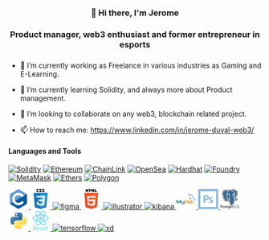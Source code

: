 ### 
<h3 align = "center"> 👋 Hi there, I'm Jerome </h3>

<h3 align = "center" > Product manager, web3 enthusiast and former entrepreneur in esports </h3>


### 

- 🔭 I’m currently working as Freelance in various industries as Gaming and E-Learning. 
  
- 🌱 I’m currently learning Solidity, and always more about Product management.
  
- 🤝 I’m looking to collaborate on any web3, blockchain related project.
  
- 📫 How to reach me: https://www.linkedin.com/in/jerome-duval-web3/

<h4 align="left">Languages and Tools</h4>

<p dir="auto">
    <a href="#"><img alt="Solidity" src="https://camo.githubusercontent.com/361e8566c9a2d441b8a439008d4d02eab36a14df39a5fbcf45b72f92478576c6/68747470733a2f2f696d672e736869656c64732e696f2f62616467652f536f6c69646974792d2532333336333633362e7376673f7374796c653d666c6174266c6f676f3d736f6c6964697479266c6f676f436f6c6f723d7768697465" data-canonical-src="https://img.shields.io/badge/Solidity-%23363636.svg?style=flat&amp;logo=solidity&amp;logoColor=white" style="max-width: 100%;"></a>
    <a href="#"><img alt="Ethereum" src="https://camo.githubusercontent.com/5e877cdf0864940ca518099cd41c54267a1a2ea6f51c440e8d2523003b3c7a54/68747470733a2f2f696d672e736869656c64732e696f2f62616467652f457468657265756d2d3343334333443f7374796c653d666c6174266c6f676f3d457468657265756d266c6f676f436f6c6f723d7768697465" data-canonical-src="https://img.shields.io/badge/Ethereum-3C3C3D?style=flat&amp;logo=Ethereum&amp;logoColor=white" style="max-width: 100%;"></a>
    <a href="#"><img alt="ChainLink" src="https://camo.githubusercontent.com/6223e0db46d29666d7564730eb9ca1739855741ccf9f1451996ef5c8d6c7d9f0/68747470733a2f2f696d672e736869656c64732e696f2f62616467652f436861696e6c696e6b2d3337354244323f7374796c653d666c6174266c6f676f3d436861696e6c696e6b266c6f676f436f6c6f723d7768697465" data-canonical-src="https://img.shields.io/badge/Chainlink-375BD2?style=flat&amp;logo=Chainlink&amp;logoColor=white" style="max-width: 100%;"></a>
    <a href="#"><img alt="OpenSea" src="https://camo.githubusercontent.com/a403e214937df98cfc6a79445ba823fd2c13f148b1115848c418aaf44de42e6f/68747470733a2f2f696d672e736869656c64732e696f2f62616467652f4f70656e5365612d2532333230383145322e7376673f7374796c653d666c6174266c6f676f3d6f70656e736561266c6f676f436f6c6f723d7768697465" data-canonical-src="https://img.shields.io/badge/OpenSea-%232081E2.svg?style=flat&amp;logo=opensea&amp;logoColor=white" style="max-width: 100%;"></a>
    <a href="https://hardhat.org/" rel="nofollow"><img src="https://raw.githubusercontent.com/danielcranney/readme-generator/main/public/icons/skills/hardhat-colored.svg" width="36" height="36" alt="Hardhat" style="max-width: 100%;"></a>
    <a href="https://book.getfoundry.sh/" rel="nofollow"><img src="https://camo.githubusercontent.com/09cf2c2e03b95db0767da3b37183b5b195c9751a914cb8ac0861aef0db84d4a8/68747470733a2f2f6173736574732d676c6f62616c2e776562736974652d66696c65732e636f6d2f3633363465363536353661623130376534363533323564322f3633376165643637353134333862353864663466323364625f76734f48536e4643574664374634464b44335779715673354f4c3162626e6d2d4f59493748786a454e43382e706e67" width="36" height="36" alt="Foundry" data-canonical-src="https://assets-global.website-files.com/6364e65656ab107e465325d2/637aed6751438b58df4f23db_vsOHSnFCWFd7F4FKD3WyqVs5OL1bbnm-OYI7HxjENC8.png" style="max-width: 100%;"></a>
    <a href="https://metamask.io/" rel="nofollow"><img src="https://raw.githubusercontent.com/danielcranney/readme-generator/main/public/icons/skills/metamask-colored.svg" width="36" height="36" alt="MetaMask" style="max-width: 100%;"></a>
    <a href="https://ethers.io" rel="nofollow"><img src="https://raw.githubusercontent.com/danielcranney/readme-generator/main/public/icons/skills/ethers-colored.svg" width="36" height="36" alt="Ethers" style="max-width: 100%;"></a>
    <a href="https://polygon.technology/" rel="nofollow"><img src="https://raw.githubusercontent.com/danielcranney/readme-generator/main/public/icons/skills/polygon-colored.svg" width="36" height="36" alt="Polygon" style="max-width: 100%;"></a>
  </p>

<p align="left"> <a href="https://www.cprogramming.com/" target="_blank" rel="noreferrer"> <img src="https://raw.githubusercontent.com/devicons/devicon/master/icons/c/c-original.svg" alt="c" width="40" height="40"/> </a> <a href="https://www.w3schools.com/css/" target="_blank" rel="noreferrer"> <img src="https://raw.githubusercontent.com/devicons/devicon/master/icons/css3/css3-original-wordmark.svg" alt="css3" width="40" height="40"/> </a> <a href="https://www.figma.com/" target="_blank" rel="noreferrer"> <img src="https://www.vectorlogo.zone/logos/figma/figma-icon.svg" alt="figma" width="40" height="40"/> </a> <a href="https://www.w3.org/html/" target="_blank" rel="noreferrer"> <img src="https://raw.githubusercontent.com/devicons/devicon/master/icons/html5/html5-original-wordmark.svg" alt="html5" width="40" height="40"/> </a> <a href="https://www.adobe.com/in/products/illustrator.html" target="_blank" rel="noreferrer"> <img src="https://www.vectorlogo.zone/logos/adobe_illustrator/adobe_illustrator-icon.svg" alt="illustrator" width="40" height="40"/> </a> <a href="https://www.elastic.co/kibana" target="_blank" rel="noreferrer"> <img src="https://www.vectorlogo.zone/logos/elasticco_kibana/elasticco_kibana-icon.svg" alt="kibana" width="40" height="40"/> </a> <a href="https://www.mysql.com/" target="_blank" rel="noreferrer"> <img src="https://raw.githubusercontent.com/devicons/devicon/master/icons/mysql/mysql-original-wordmark.svg" alt="mysql" width="40" height="40"/> </a> <a href="https://www.photoshop.com/en" target="_blank" rel="noreferrer"> <img src="https://raw.githubusercontent.com/devicons/devicon/master/icons/photoshop/photoshop-line.svg" alt="photoshop" width="40" height="40"/> </a> <a href="https://www.postgresql.org" target="_blank" rel="noreferrer"> <img src="https://raw.githubusercontent.com/devicons/devicon/master/icons/postgresql/postgresql-original-wordmark.svg" alt="postgresql" width="40" height="40"/> </a> <a href="https://www.python.org" target="_blank" rel="noreferrer"> <img src="https://raw.githubusercontent.com/devicons/devicon/master/icons/python/python-original.svg" alt="python" width="40" height="40"/> </a> <a href="https://reactjs.org/" target="_blank" rel="noreferrer"> <img src="https://raw.githubusercontent.com/devicons/devicon/master/icons/react/react-original-wordmark.svg" alt="react" width="40" height="40"/> </a> <a href="https://www.tensorflow.org" target="_blank" rel="noreferrer"> <img src="https://www.vectorlogo.zone/logos/tensorflow/tensorflow-icon.svg" alt="tensorflow" width="40" height="40"/> </a> <a href="https://www.adobe.com/products/xd.html" target="_blank" rel="noreferrer"> <img src="https://cdn.worldvectorlogo.com/logos/adobe-xd.svg" alt="xd" width="40" height="40"/> </a> </p>




